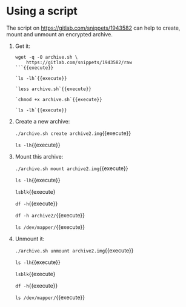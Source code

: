 # Using a script

The script on https://gitlab.com/snippets/1943582 can help to create,
mount and unmount an encrypted archive.
   
1. Get it:

   ```
   wget -q -O archive.sh \
       https://gitlab.com/snippets/1943582/raw
   ```{{execute}}
   
   `ls -lh`{{execute}}
   
   `less archive.sh`{{execute}}
   
   `chmod +x archive.sh`{{execute}}
   
   `ls -lh`{{execute}}
   
2. Create a new archive:
   
   `./archive.sh create archive2.img`{{execute}}
   
   `ls -lh`{{execute}}
   
3. Mount this archive:

   `./archive.sh mount archive2.img`{{execute}}
   
   `ls -lh`{{execute}}
   
   `lsblk`{{execute}
   
   `df -h`{{execute}}
   
   `df -h archive2/`{{execute}}
   
   `ls /dev/mapper/`{{execute}}

4. Unmount it:

   `./archive.sh unmount archive2.img`{{execute}}
   
   `ls -lh`{{execute}}
   
   `lsblk`{{execute}
   
   `df -h`{{execute}}
   
   `ls /dev/mapper/`{{execute}}

